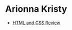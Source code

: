 # Arionna Kristy

<ul>
<li><a href="htmlandcssreview/index.html" target=" _blank">HTML and CSS Review</a></li>
</ul>